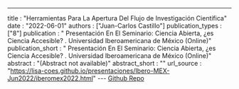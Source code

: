 ---
title : "Herramientas Para La Apertura Del Flujo de Investigación Científica"
date : "2022-06-01"
authors : ["Juan-Carlos Castillo"]
publication_types : ["8"]
publication : " Presentación En El Seminario: Ciencia Abierta, ¿es Ciencia Accesible? . Universidad Iberoamericana de México  (Online)"
publication_short : " Presentación En El Seminario: Ciencia Abierta, ¿es Ciencia Accesible? . Universidad Iberoamericana de México  (Online)"
abstract : "(Abstract not available)"
abstract_short : ""
url_source : "https://lisa-coes.github.io/presentaciones/Ibero-MEX-Jun2022/iberomex2022.html"
--- [Github Repo](https://github.com/lisa-coes/presentaciones)
